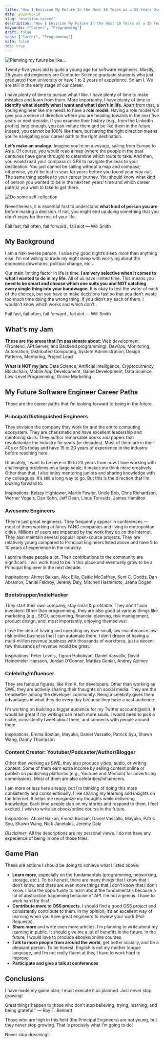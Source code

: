 ```yaml
---
title: "How I Envision My Future In the Next 10 Years as a 25 Years Old Software Engineer"
date: 2020-06-18
slug: "envision-career"
description: "How I Envision My Future In the Next 10 Years as a 25 Years Old Software Engineer"
keywords: ["Career", "Programming"]
draft: false
tags: ["Career", "Programming"]
math: false
toc: true
---
```


![Planning my future be like…](https://miro.medium.com/max/400/0*iPLlmK_5JCe-jwtY)

Twenty-five years old is quite a young age for software engineers. Mostly, 25 years old engineers are Computer Science graduate students who just graduated from university or have 1 to 2 years of experience. So am I. We are still in the early stage of our career.

I have plenty of time to pursue what I like. I have plenty of time to make mistakes and learn from them. More importantly, I have plenty of time to **identify what identify what I want and what I don’t in life**. Apart from that, a young engineer like me needs to have a **role model**. Having a role model will give you a sense of direction where you are heading towards in the next five years or next decade. If you examine their history (e.g., from the LinkedIn profile) long enough, you can imitate them and be like them in the future. Indeed, you cannot be 100% like them, but having the right direction means you’re navigating your career path to the right destination.

**Let’s make an analogy.** Imagine you’re on a voyage, sailing from Europe to Asia. Of course, you would read a map (where the people in the past centuries have gone through) to determine which route to take. And then, you would read your compass or GPS to navigate the seas to your destination. You just cannot be sailing without a map and compass; otherwise, you’d be lost in seas for years before you found your way out. The same thing applies to your career journey. You should know what kind of person you wanted to be in the next ten years’ time and which career path(s) you wish to take to get there.

![Do some self-reflection](https://miro.medium.com/max/400/0*QVzn6RpZc6_ZUcSb)

Nevertheless, it is essential first to understand **what kind of person you are** before making a decision. If not, you might end up doing something that you didn’t enjoy for the rest of your life.

Fail fast, fail often, fail forward , fail alot — Will Smith

## My Background

I am a risk-averse person. I value my good night’s sleep more than anything else. I’m not willing to trade my night sleep with worrying about the economic downturns, political change, etc..

Our main limiting factor in life is time. **I am very selective when it comes to what I wanted to do in my life.** All of us have limited time. This means you **need to be smart and choose which one suits you and NOT catching every single thing into your bandwagon**. It is okay to test the water of each of the choices, but you have to make decisions fast so that you don’t waste too much time doing the wrong thing. If you didn’t try each of them, I wouldn’t know which works and which don’t.

Fail fast, fail often, fail forward , fail alot — Will Smith

## What’s my Jam

**These are the areas that I’m passionate about**: Web development (Frontend, API Server, and Backend programming), DevOps, Monitoring, Automation, Distributed Computing, System Administration, Design Patterns, Mentoring, Project Lead

**What is NOT my jam**: Data Science, Artificial Intelligence, Cryptocurrency, Blockchain, Mobile App Development, Game Development, Data Science, Low-Level Programming, Online Marketing

## My Future Software Engineer Career Paths

These are the career paths that I’m looking forward to being in the future.

### Principal/Distinguished Engineers

They envision the company they work for and the entire computing ecosystem. They are charismatic and have excellent leadership and mentoring skills. They author remarkable books and papers that revolutionize the industry for years (or decades). Most of them are in their 40s or 50s today and have 15 to 20 years of experience in the industry before reaching here.

Ultimately, I want to be here in 10 to 20 years from now. I love working with challenging problems on a large scale; it makes me think more creatively. Other than that, I also enjoy mentoring juniors and sharing knowledge with my colleagues. It’s still a long way to go. But this is the direction that I’m looking forward to.

Inspirations: Kelsey Hightower, Martin Fowler, Uncle Bob, Chris Richardson, Werner Vogels, Dan Kohn, Jeff Dean, Linus Torvalds, James Hamilton

### Awesome Engineers

They’re just great engineers. They frequently appear in conferences — most of them working at fancy FANG companies and living in metropolitan cities. Millions of users are impacted by the work they do on the Internet. They also maintain several popular open-source projects. They are relatively young compared to Principal Engineers listed above and have 5 to 10 years of experience in the industry.

I admire these people a lot. Their contributions to the community are significant. I will work hard to be in this place and eventually grow to be a Principal Engineer in the next decade.

Inspirations: Ahmet Balkan, Alex Ellis, Caitie McCaffrey, Kent C. Dodds, Dan Abramov, Daniel Feldroy, Jeremy Daly, Mitchell Hashimoto, Jaana Dogan

### Bootstrapper/IndieHacker

They start their own company, stay small & profitable. They don’t favor investors! Other than programming, they are also good at various things like marketing (e.g., SEO), accounting, financial planning, risk management, product design, and, most importantly, enjoying themselves!

I love the idea of having and operating my own small, low-maintenance low-risk online business that I can automate them. I don’t dream of having a multi-million revenue business with thousands of workforce, just a decent few thousands of revenue would be great.

Inspirations: Peter Levels, Tigran Hakobyan, Daniel Vassallo, David Heinemeier Hansson, Jordan O’Connor, Mattias Geniar, Andrey Azimov

### Celebrity/Influencer

They are famous figures, like Kim K, for developers. Other than working as SWE, they are actively sharing their thoughts on social media. They are the trendsetter among the developer community. Being a celebrity gives them advantages in what they do every day because they have a vast audience.

I’m working on building a bigger audience for my Twitter account(@sdil). It would be great if my writings can reach more souls. I would need to pick a niche, consistently tweet about them, and connects with people around them.

Inspirations: Emma Bostian, Mayuko, Daniel Vassallo, Patrick Syu, Shawn Wang, Danny Thompson

### Content Creator: Youtuber/Podcaster/Author/Blogger

Other than working as SWE, they also produce video, audio, or writing content. Some of them earn extra income by selling content online or publish on publishing platforms (e.g., Youtube and Medium) for advertising commissions. Most of them are also celebrities/influencers.

I am more or less here already, but I’m thinking of doing this more consistently and conscientiously. I like sharing my learning and insights on the Internet. It helps me reorganize my thoughts while delivering knowledge. Each time people clap on my stories and respond to them, I feel excited. I wish to write an ebook/online course in the future.

Inspirations: Ahmet Balkan, Emma Bostian, Daniel Vassallo, Mayuko, Patric Syu, Shawn Wang, Nick Janetakis, Jeremy Daly

*Disclaimer*: All the descriptions are my personal views. I do not have any experience of being in one of those titles.

## Game Plan

These are actions I should be doing to achieve what I listed above:

- **Learn more**, especially on the fundamentals (programming, networking, storage, etc.). To be honest, there are many things that I know that I don’t know, and there are even more things that I don’t know that I don’t know. I lose the opportunity to learn about the fundamentals because a lot of abstraction happening because of API. I’m not a genius. I have to work hard for this!
- **Contribute more to OSS projects**. I should find a good OSS project and consistently contribute to them. In my opinion, it’s an excellent way of learning when you have great engineers to review your work (Pull Requests).
- **Share more** and write even more articles. I’m planning to write about my learning in public. It should give me a lot of benefits in the future. In the future, I would love to produce ebooks/online courses.
- **Talk to more people from around the world**, get better socially, and be a pleasant person. To be honest, English is not my mother tongue language, and I’m not really fluent at this; I have to work hard to improve.
- **Participate and give a talk at conferences**

## Conclusions

I have made my game plan; I must execute it as planned. Just never stop growing!

Great things happen to those who don’t stop believing, trying, learning, and being grateful.”
― Roy T. Bennett

Those who are high in this field (the Principal Engineers) are not young, but they never stop growing. That is precisely what I’m going to do!

Never stop dreaming!
